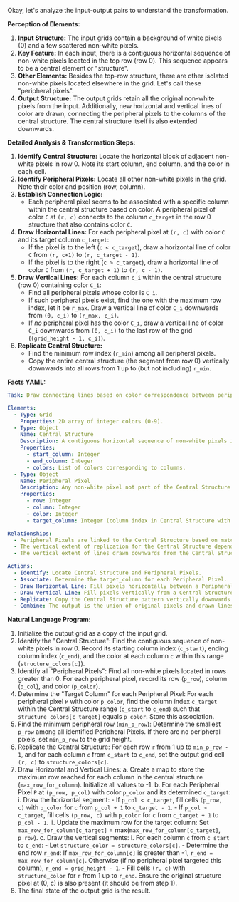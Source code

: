 Okay, let's analyze the input-output pairs to understand the transformation.

**Perception of Elements:**

1.  **Input Structure:** The input grids contain a background of white pixels (0) and a few scattered non-white pixels.
2.  **Key Feature:** In each input, there is a contiguous horizontal sequence of non-white pixels located in the top row (row 0). This sequence appears to be a central element or "structure".
3.  **Other Elements:** Besides the top-row structure, there are other isolated non-white pixels located elsewhere in the grid. Let's call these "peripheral pixels".
4.  **Output Structure:** The output grids retain all the original non-white pixels from the input. Additionally, new horizontal and vertical lines of color are drawn, connecting the peripheral pixels to the columns of the central structure. The central structure itself is also extended downwards.

**Detailed Analysis & Transformation Steps:**

1.  **Identify Central Structure:** Locate the horizontal block of adjacent non-white pixels in row 0. Note its start column, end column, and the color in each cell.
2.  **Identify Peripheral Pixels:** Locate all other non-white pixels in the grid. Note their color and position (row, column).
3.  **Establish Connection Logic:**
    *   Each peripheral pixel seems to be associated with a specific column within the central structure based on color. A peripheral pixel of color `C` at `(r, c)` connects to the column `c_target` in the row 0 structure that also contains color `C`.
4.  **Draw Horizontal Lines:** For each peripheral pixel at `(r, c)` with color `C` and its target column `c_target`:
    *   If the pixel is to the left (`c < c_target`), draw a horizontal line of color `C` from `(r, c+1)` to `(r, c_target - 1)`.
    *   If the pixel is to the right (`c > c_target`), draw a horizontal line of color `C` from `(r, c_target + 1)` to `(r, c - 1)`.
5.  **Draw Vertical Lines:** For each column `c_i` within the central structure (row 0) containing color `C_i`:
    *   Find all peripheral pixels whose color is `C_i`.
    *   If such peripheral pixels exist, find the one with the maximum row index, let it be `r_max`. Draw a vertical line of color `C_i` downwards from `(0, c_i)` to `(r_max, c_i)`.
    *   If *no* peripheral pixel has the color `C_i`, draw a vertical line of color `C_i` downwards from `(0, c_i)` to the last row of the grid (`(grid_height - 1, c_i)`).
6.  **Replicate Central Structure:**
    *   Find the minimum row index (`r_min`) among all peripheral pixels.
    *   Copy the entire central structure (the segment from row 0) vertically downwards into all rows from 1 up to (but not including) `r_min`.

**Facts YAML:**


```yaml
Task: Draw connecting lines based on color correspondence between peripheral pixels and a central structure.

Elements:
  - Type: Grid
    Properties: 2D array of integer colors (0-9).
  - Type: Object
    Name: Central Structure
    Description: A contiguous horizontal sequence of non-white pixels in the first row (row 0).
    Properties:
      - start_column: Integer
      - end_column: Integer
      - colors: List of colors corresponding to columns.
  - Type: Object
    Name: Peripheral Pixel
    Description: Any non-white pixel not part of the Central Structure.
    Properties:
      - row: Integer
      - column: Integer
      - color: Integer
      - target_column: Integer (column index in Central Structure with the same color)

Relationships:
  - Peripheral Pixels are linked to the Central Structure based on matching color.
  - The vertical extent of replication for the Central Structure depends on the minimum row of any Peripheral Pixel.
  - The vertical extent of lines drawn downwards from the Central Structure depends on the maximum row of corresponding Peripheral Pixels (or grid height if none exist).

Actions:
  - Identify: Locate Central Structure and Peripheral Pixels.
  - Associate: Determine the target_column for each Peripheral Pixel.
  - Draw Horizontal Line: Fill pixels horizontally between a Peripheral Pixel and its target column (excluding the target column itself).
  - Draw Vertical Line: Fill pixels vertically from a Central Structure column down to the row of its associated Peripheral Pixel (or grid bottom).
  - Replicate: Copy the Central Structure pattern vertically downwards to fill rows above the topmost Peripheral Pixel.
  - Combine: The output is the union of original pixels and drawn lines/replications.
```


**Natural Language Program:**

1.  Initialize the output grid as a copy of the input grid.
2.  Identify the "Central Structure": Find the contiguous sequence of non-white pixels in row 0. Record its starting column index (`c_start`), ending column index (`c_end`), and the color at each column `c` within this range (`structure_colors[c]`).
3.  Identify all "Peripheral Pixels": Find all non-white pixels located in rows greater than 0. For each peripheral pixel, record its row (`p_row`), column (`p_col`), and color (`p_color`).
4.  Determine the "Target Column" for each Peripheral Pixel: For each peripheral pixel `P` with color `p_color`, find the column index `c_target` within the Central Structure range (`c_start` to `c_end`) such that `structure_colors[c_target]` equals `p_color`. Store this association.
5.  Find the minimum peripheral row (`min_p_row`): Determine the smallest `p_row` among all identified Peripheral Pixels. If there are no peripheral pixels, set `min_p_row` to the grid height.
6.  Replicate the Central Structure: For each row `r` from 1 up to `min_p_row - 1`, and for each column `c` from `c_start` to `c_end`, set the output grid cell `(r, c)` to `structure_colors[c]`.
7.  Draw Horizontal and Vertical Lines:
    a.  Create a map to store the maximum row reached for each column in the central structure (`max_row_for_column`). Initialize all values to -1.
    b.  For each Peripheral Pixel `P` at `(p_row, p_col)` with color `p_color` and its determined `c_target`:
        i.  Draw the horizontal segment:
            - If `p_col < c_target`, fill cells `(p_row, c)` with `p_color` for `c` from `p_col + 1` to `c_target - 1`.
            - If `p_col > c_target`, fill cells `(p_row, c)` with `p_color` for `c` from `c_target + 1` to `p_col - 1`.
        ii. Update the maximum row for the target column: Set `max_row_for_column[c_target]` = max(`max_row_for_column[c_target]`, `p_row`).
    c.  Draw the vertical segments:
        i.  For each column `c` from `c_start` to `c_end`:
            - Let `structure_color = structure_colors[c]`.
            - Determine the end row `r_end`: If `max_row_for_column[c]` is greater than -1, `r_end = max_row_for_column[c]`. Otherwise (if no peripheral pixel targeted this column), `r_end = grid_height - 1`.
            - Fill cells `(r, c)` with `structure_color` for `r` from 1 up to `r_end`. Ensure the original structure pixel at (0, c) is also present (it should be from step 1).
8.  The final state of the output grid is the result.